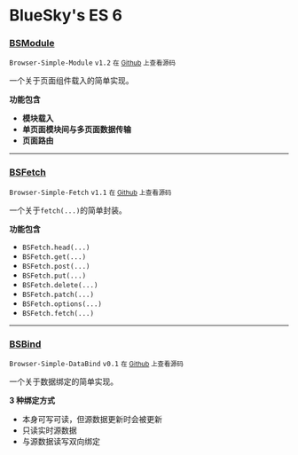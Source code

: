 BlueSky's ES 6
========

### [BSModule](?BSModule)

`Browser-Simple-Module` `v1.2` <small>在 [Github](https://github.com/BlueSky-07/ES-6/blob/master/modules/BSModule.js) 上查看源码</small>

一个关于页面组件载入的简单实现。

**功能包含**

- **模块载入**
- **单页面模块间与多页面数据传输**
- **页面路由**

----

### [BSFetch](?BSFetch)

`Browser-Simple-Fetch` `v1.1` <small>在 [Github](https://github.com/BlueSky-07/ES-6/blob/master/modules/BSFetch.js) 上查看源码</small>

一个关于`fetch(...)`的简单封装。

**功能包含**

- `BSFetch.head(...)`
- `BSFetch.get(...)`
- `BSFetch.post(...)`
- `BSFetch.put(...)`
- `BSFetch.delete(...)`
- `BSFetch.patch(...)`
- `BSFetch.options(...)`
- `BSFetch.fetch(...)`

----

### [BSBind](?BSBind)

`Browser-Simple-DataBind` `v0.1` <small>在 [Github](https://github.com/BlueSky-07/ES-6/blob/master/modules/BSBind.js) 上查看源码</small>

一个关于数据绑定的简单实现。

**3 种绑定方式**

- 本身可写可读，但源数据更新时会被更新
- 只读实时源数据
- 与源数据读写双向绑定